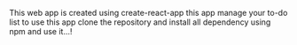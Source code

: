 This web app is created using create-react-app
this app manage your to-do list
to use this app clone the repository and install all dependency using npm and use it...!
